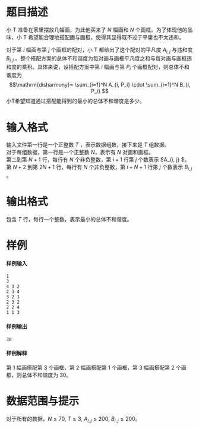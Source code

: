 
# 题目描述

小 T 准备在家里摆放几幅画，为此他买来了 $N$ 幅画和 $N$ 个画框。为了体现他的品味，小 T 希望能合理地搭配画与画框，使得其显得既不过于平庸也不太违和。

对于第 $i$ 幅画与第 $j$ 个画框的配对，小 T 都给出了这个配对的平凡度 $A_{i, j}$ 与违和度 $B_{i, j}$ 。整个搭配方案的总体不和谐度为每对画与画框平凡度之和与每对画与画框违和度的乘积。具体来说，设搭配方案中第 $i$ 幅画与第 $P_i$ 个画框配对，则总体不和谐度为
$$\mathrm{disharmony}= \sum_{i=1}^N A_{i, P_i} \cdot \sum_{i=1}^N B_{i, P_i} $$
小T希望知道通过搭配能得到的最小的总体不和谐度是多少。

# 输入格式

输入文件第一行是一个正整数 $T$ ，表示数据组数，接下来是 $T$ 组数据。  
对于每组数据，第一行是一个正整数 $N$，表示有 $N$ 对画和画框。  
第二到第 $N+1$ 行，每行有 $N$ 个非负整数，第 $i+1$ 行第 $j$ 个数表示 $A_{i, j} $。  
第 $N+2$ 到第 $2N+1$ 行，每行有 $N$ 个非负整数，第 $i+N+1$ 行第 $j$ 个数表示 $B_{i, j}$ 。

# 输出格式

包含 $T$ 行，每行一个整数，表示最小的总体不和谐度。

# 样例

#### 样例输入
```plain
1
3
4 3 2
2 3 4
3 2 1
2 3 2
2 2 4
1 1 3
```

#### 样例输出
```plain
30
```

#### 样例解释
第 1 幅画搭配第 3 个画框，第 2 幅画搭配第 1 个画框，第 3 幅画搭配第 2 个画框，则总体不和谐度为 $30$。

# 数据范围与提示

对于所有的数据，$N \leq 70,\ T \leq 3,\ A_{i, j} \leq 200,\ B_{i,j} \leq 200$。

